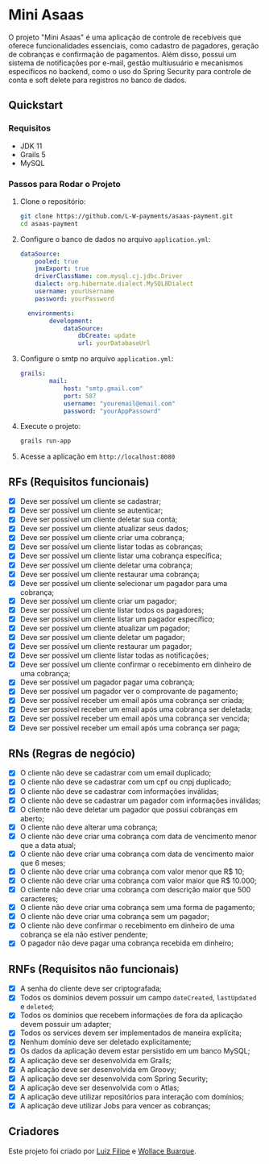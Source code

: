 # Mini Asaas

O projeto "Mini Asaas" é uma aplicação de controle de recebíveis que oferece funcionalidades essenciais, como cadastro 
de pagadores, geração de cobranças e confirmação de pagamentos. Além disso, possui um sistema de notificações por e-mail,
gestão multiusuário e mecanismos específicos no backend, como o uso do Spring Security para controle de conta e soft
delete para registros no banco de dados.

## Quickstart

### Requisitos

- JDK 11
- Grails 5
- MySQL

### Passos para Rodar o Projeto

1. Clone o repositório:

    ```sh
    git clone https://github.com/L-W-payments/asaas-payment.git
    cd asaas-payment
    ```

2. Configure o banco de dados no arquivo `application.yml`:

    ```yaml
    dataSource:
        pooled: true
        jmxExport: true
        driverClassName: com.mysql.cj.jdbc.Driver
        dialect: org.hibernate.dialect.MySQL8Dialect
        username: yourUsername
        password: yourPassword
    
      environments:
            development:
                dataSource:
                    dbCreate: update
                    url: yourDatabaseUrl
    ```
   
3. Configure o smtp no arquivo `application.yml`:
    ```yaml
    grails:
            mail:
                host: "smtp.gmail.com"
                port: 587
                username: "youremail@email.com"
                password: "yourAppPassowrd"
    ```

4. Execute o projeto:

    ```sh
    grails run-app
    ```

5. Acesse a aplicação em `http://localhost:8080`

## RFs (Requisitos funcionais)

- [x] Deve ser possível um cliente se cadastrar;
- [x] Deve ser possível um cliente se autenticar;
- [x] Deve ser possível um cliente deletar sua conta;
- [x] Deve ser possível um cliente atualizar seus dados;
- [x] Deve ser possível um cliente criar uma cobrança;
- [x] Deve ser possível um cliente listar todas as cobranças;
- [x] Deve ser possível um cliente listar uma cobrança específica;
- [x] Deve ser possível um cliente deletar uma cobrança;
- [x] Deve ser possível um cliente restaurar uma cobrança;
- [x] Deve ser possível um cliente selecionar um pagador para uma cobrança;
- [x] Deve ser possível um cliente criar um pagador;
- [x] Deve ser possível um cliente listar todos os pagadores;
- [x] Deve ser possível um cliente listar um pagador específico;
- [x] Deve ser possível um cliente atualizar um pagador;
- [x] Deve ser possível um cliente deletar um pagador;
- [x] Deve ser possível um cliente restaurar um pagador;
- [x] Deve ser possível um cliente listar todas as notificações;
- [x] Deve ser possível um cliente confirmar o recebimento em dinheiro de uma cobrança;
- [x] Deve ser possível um pagador pagar uma cobrança;
- [x] Deve ser possível um pagador ver o comprovante de pagamento;
- [x] Deve ser possível receber um email após uma cobrança ser criada;
- [x] Deve ser possível receber um email após uma cobrança ser deletada;
- [x] Deve ser possível receber um email após uma cobrança ser vencida;
- [x] Deve ser possível receber um email após uma cobrança ser paga;

## RNs (Regras de negócio)

- [x] O cliente não deve se cadastrar com um email duplicado;
- [x] O cliente não deve se cadastrar com um cpf ou cnpj duplicado;
- [x] O cliente não deve se cadastrar com informações inválidas;
- [x] O cliente não deve se cadastrar um pagador com informações inválidas;
- [x] O cliente não deve deletar um pagador que possui cobranças em aberto;
- [x] O cliente não deve alterar uma cobrança;
- [x] O cliente não deve criar uma cobrança com data de vencimento menor que a data atual;
- [x] O cliente não deve criar uma cobrança com data de vencimento maior que 6 meses;
- [x] O cliente não deve criar uma cobrança com valor menor que R$ 10;
- [x] O cliente não deve criar uma cobrança com valor maior que R$ 10.000;
- [x] O cliente não deve criar uma cobrança com descrição maior que 500 caracteres;
- [x] O cliente não deve criar uma cobrança sem uma forma de pagamento;
- [x] O cliente não deve criar uma cobrança sem um pagador;
- [x] O cliente não deve confirmar o recebimento em dinheiro de uma cobrança se ela não estiver pendente;
- [x] O pagador não deve pagar uma cobrança recebida em dinheiro;

## RNFs (Requisitos não funcionais)

- [x] A senha do cliente deve ser criptografada;
- [x] Todos os domínios devem possuir um campo `dateCreated`, `lastUpdated` e `deleted`;
- [x] Todos os domínios que recebem informações de fora da aplicação devem possuir um adapter;
- [x] Todos os services devem ser implementados de maneira explícita;
- [x] Nenhum domínio deve ser deletado explicitamente;
- [x] Os dados da aplicação devem estar persistido em um banco MySQL;
- [x] A aplicação deve ser desenvolvida em Grails;
- [x] A aplicação deve ser desenvolvida em Groovy;
- [x] A aplicação deve ser desenvolvida com Spring Security;
- [x] A aplicação deve ser desenvolvida com o Atlas;
- [x] A aplicação deve utilizar repositórios para interação com domínios;
- [x] A aplicação deve utilizar Jobs para vencer as cobranças;

## Criadores
Este projeto foi criado por [Luiz Filipe](https://github.com/luizfiliperm) e [Wollace Buarque](https://github.com/Wollace-Buarque).